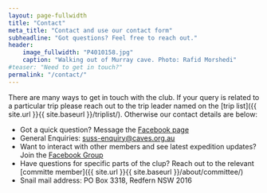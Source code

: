 ```yaml
---
layout: page-fullwidth
title: "Contact"
meta_title: "Contact and use our contact form"
subheadline: "Got questions? Feel free to reach out."
header:
    image_fullwidth: "P4010158.jpg"
    caption: "Walking out of Murray cave. Photo: Rafid Morshedi"
#teaser: "Need to get in touch?"
permalink: "/contact/"
---
```


There are many ways to get in touch with the club. If your query is related to a particular trip please reach out to the trip leader named on the [trip list]({{ site.url }}{{ site.baseurl }}/triplist/). Otherwise our contact details are below:

- Got a quick question? Message the [Facebook page](http://www.facebook.com/suss.caves)
- General Enquiries: suss-enquiry@caves.org.au
- Want to interact with other members and see latest expedition updates? Join the [Facebook Group](https://www.facebook.com/groups/4999123669/)
- Have questions for specific parts of the clup? Reach out to the relevant [committe member]({{ site.url }}{{ site.baseurl }}/about/committee/)
- Snail mail address: PO Box 3318, Redfern NSW 2016
